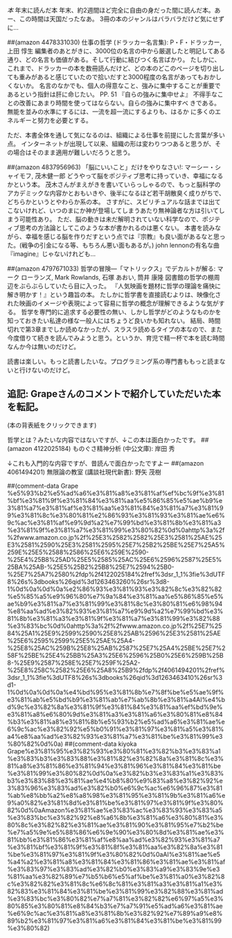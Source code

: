 *本* 年末に読んだ本
年末、約2週間ほど完全に自由の身だった間に読んだ本。あー、この時間は天国だったなあ。
3冊の本のジャンルはバラバラだけど気にせずに...

 ##(amazon 4478331030)  仕事の哲学 (ドラッカー名言集): P・F・ドラッカー, 上田 惇生
編集者のあとがきに、3000位の名言の中から厳選したと明記してある通り、どの名言も価値がある。そして行動に結びつく名言ばかり。
たしかに、これまで、ドラッカーの本を数冊読んだけど、どの本のどこのページを切り出しても重みがあると感じていたので拾いだすと3000程度の名言があってもおかしくないか。
名言のなかでも、個人の得意なこと、強みに集中することが重要であるという指針は肝に命じたい。
 PP. 51
 『自らの強みに集中せよ』
 不得手なことの改善にあまり時間を使ってはならない。自らの強みに集中すべ
 きである。無能を並みの水準にするには、一流を超一流にするよりも、はるか
 に多くのエネルギーと努力を必要とする。

ただ、本書全体を通して気になるのは、組織による仕事を前提にした言葉が多い点。
インターネットが出現して以来、組織の形は変わりつつあると思うが、その場合はそのまま適用が難しいだろうと思う。

 ##(amazon 4837956963)  「脳にいいこと」だけをやりなさい!: マーシー・シャイモフ, 茂木健一郎
どうやって脳をポジティブ思考に持っていき、幸福になるかという本。
茂木さんがまえがきを書いていらっしゃるので、もっと脳科学のアカデミックな内容かとおもいきや、後半になるほど若干胡散臭く成りがちで、どちらかというとやわらか系の本。
さすがに、スピリチュアルな話までは出てこないけれど、いつのまにか神が登場してしまうあたり無神論者な方は引いてしまう可能性あり。
ただ、脳の動きは未だ解明されていない科学なので、ポジティブ思考の方法論としてこのような本が書かれるのは悪くない。
本書を読みながら、幸福を感じる脳を作りだすという点では『宗教』も良い面があるなと思った。(戦争の引金になる等、もちろん悪い面もあるが。)
john lennonの有名な曲『imagine』じゃないけれども...

 ##(amazon 4797671033)  哲学の冒険―「マトリックス」でデカルトが解る: マーク ローランズ, Mark Rowlands, 石塚 あおい, 筒井 康隆
図書館の哲学の棚周辺をぶらぶらしていたら目に入った。
『人気映画を題材に哲学の理論を痛快に解き明かす！』という趣旨の本。
たしかに哲学書を直接読むよりは、映像化された映画のイメージや表現によって容易に哲学の概念が理解できるような気がする。
哲学を専門的に追求する必要性の無い、しかし哲学がどのようなものかを知っておきたい私達の様な一般人にはちょうど良いかも知れない。
結局、時間切れで第3章までしか読めなかったが、スラスラ読めるタイプの本なので、また今度借りて続きを読んでみようと思う。というか、育児で精一杯で本を読む時間なんか今は無いのだけど。

読書は楽しい。もっと読書したいな。プログラミング系の専門書ももっと読まないと行けないのだけど。

## 追記: Grapeさんのコメントで紹介していただいた本を転記。
(本の背表紙をクリックできます)

哲学とは？みたいな内容ではないですが、↓この本は面白かったです。
 ##(amazon 4122025184) ものぐさ精神分析 (中公文庫): 岸田 秀

↓これも入門的な内容ですが、昔読んで面白かったですよー
 ##(amazon 4061494201)  無限論の教室 (講談社現代新書): 野矢 茂樹

##(comment-data Grape %e5%93%b2%e5%ad%a6%e3%81%a8%e3%81%af%ef%bc%9f%e3%81%bf%e3%81%9f%e3%81%84%e3%81%aa%e5%86%85%e5%ae%b9%e3%81%a7%e3%81%af%e3%81%aa%e3%81%84%e3%81%a7%e3%81%99%e3%81%8c%e3%80%81%e2%86%93%e3%81%93%e3%81%ae%e6%9c%ac%e3%81%af%e9%9d%a2%e7%99%bd%e3%81%8b%e3%81%a3%e3%81%9f%e3%81%a7%e3%81%99%e3%80%82%0d%0ahttp%3a%2f%2fwww.amazon.co.jp%2f%25E3%2582%2582%25E3%2581%25AE%25E3%2581%2590%25E3%2581%2595%25E7%25B2%25BE%25E7%25A5%259E%25E5%2588%2586%25E6%259E%2590-%25E4%25B8%25AD%25E5%2585%25AC%25E6%2596%2587%25E5%25BA%25AB-%25E5%25B2%25B8%25E7%2594%25B0-%25E7%25A7%2580%2fdp%2f4122025184%2fref%3dsr_1_1%3fie%3dUTF8%26s%3dbooks%26qid%3d1263463260%26sr%3d8-1%0d%0a%0d%0a%e2%86%93%e3%81%93%e3%82%8c%e3%82%82%e5%85%a5%e9%96%80%e7%9a%84%e3%81%aa%e5%86%85%e5%ae%b9%e3%81%a7%e3%81%99%e3%81%8c%e3%80%81%e6%98%94%e8%aa%ad%e3%82%93%e3%81%a7%e9%9d%a2%e7%99%bd%e3%81%8b%e3%81%a3%e3%81%9f%e3%81%a7%e3%81%99%e3%82%88%e3%83%bc%0d%0ahttp%3a%2f%2fwww.amazon.co.jp%2f%25E7%2584%25A1%25E9%2599%2590%25E8%25AB%2596%25E3%2581%25AE%25E6%2595%2599%25E5%25AE%25A4-%25E8%25AC%259B%25E8%25AB%2587%25E7%25A4%25BE%25E7%258F%25BE%25E4%25BB%25A3%25E6%2596%25B0%25E6%259B%25B8-%25E9%2587%258E%25E7%259F%25A2-%25E8%258C%2582%25E6%25A8%25B9%2fdp%2f4061494201%2fref%3dsr_1_1%3fie%3dUTF8%26s%3dbooks%26qid%3d1263463410%26sr%3d1-1%0d%0a%0d%0a%e4%bd%95%e3%81%8b%e7%8f%be%e5%ae%9f%e3%81%ab%e5%bd%b9%e3%81%ab%e7%ab%8b%e3%81%a4AI%e4%bd%9c%e3%82%8a%e3%81%9f%e3%81%84%e3%81%aa%ef%bd%9e%e3%81%a8%e6%80%9d%e3%81%a3%e3%81%a6%e3%80%81%e8%84%b3%e3%81%a8%e3%81%8b%e5%93%b2%e5%ad%a6%e3%81%ae%e6%9c%ac%e3%82%92%e5%b0%91%e3%81%97%e3%81%a5%e3%81%a4%e8%aa%ad%e3%82%93%e3%81%a7%e3%81%be%e3%81%99%e3%80%82%0d%0a)
##(comment-data kiyoka Grape%e3%81%95%e3%82%93%e3%80%81%e3%82%b3%e3%83%a1%e3%83%b3%e3%83%88%e3%81%82%e3%82%8a%e3%81%8c%e3%81%a8%e3%81%86%e3%81%94%e3%81%96%e3%81%84%e3%81%be%e3%81%99%e3%80%82%0d%0a%e3%82%b3%e3%83%a1%e3%83%b3%e3%83%88%e3%81%ae%e4%b8%80%e9%83%a8%e3%82%92%e3%83%96%e3%83%ad%e3%82%b0%e6%9c%ac%e6%96%87%e3%81%ab%e8%bb%a2%e8%a8%98%e3%81%95%e3%81%9b%e3%81%a6%e9%a0%82%e3%81%8d%e3%81%be%e3%81%97%e3%81%9f%e3%80%82%0d%0aAmazon%e3%81%ae%e3%83%ac%e3%83%93%e3%83%a5%e3%83%bc%e3%82%92%e8%a6%8b%e3%81%a6%e3%80%81%e3%80%8c%e3%82%82%e3%81%ae%e3%81%90%e3%81%95%e7%b2%be%e7%a5%9e%e5%88%86%e6%9e%90%e3%80%8d%e3%81%ae%e3%81%bb%e3%81%86%e3%81%af%e8%aa%ad%e3%82%93%e3%81%a7%e3%81%bf%e3%81%9f%e3%81%8f%e3%81%aa%e3%82%8a%e3%81%be%e3%81%97%e3%81%9f%e3%80%82%0d%0aAI%e3%81%ae%e5%a4%a2%e3%81%a8%e3%81%84%e3%81%86%e3%81%ae%e3%81%af%e3%83%97%e3%83%ad%e3%82%b0%e3%83%a9%e3%83%9e%e3%81%aa%e3%82%89%e7%b5%b6%e5%af%be%e3%81%a0%e3%82%8c%e3%82%82%e3%81%8c%e6%8c%81%e3%81%a3%e3%81%a1%e3%82%83%e3%81%84%e3%81%be%e3%81%99%e3%82%88%e3%81%ad%e3%83%bc%e3%80%82%e7%a7%81%e3%82%82%e6%97%a5%e3%80%85%e3%80%81%e8%84%b3%e7%a7%91%e5%ad%a6%e3%81%ae%e6%9c%ac%e3%81%a8%e3%81%8b%e3%82%92%e7%89%a9%e8%89%b2%e3%81%97%e3%81%a6%e3%81%84%e3%81%be%e3%81%99%e3%80%82)
